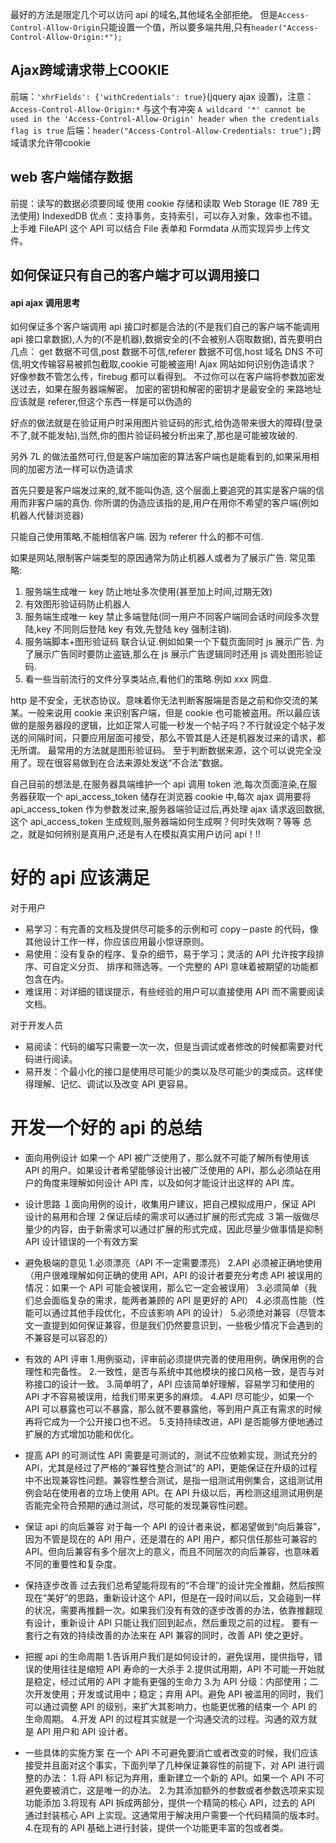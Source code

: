 最好的方法是限定几个可以访问 api 的域名,其他域名全部拒绝。
但是`Access-Control-Allow-Origin`只能设置一个值，所以要多端共用,只有`header("Access-Control-Allow-Origin:*");`

## Ajax跨域请求带上COOKIE

前端：`'xhrFields': {'withCredentials': true}`(jquery ajax 设置)，注意：`Access-Control-Allow-Origin:*` 与这个有冲突
`A wildcard '*' cannot be used in the 'Access-Control-Allow-Origin' header when the credentials flag is true`
后端：`header("Access-Control-Allow-Credentials: true");`跨域请求允许带cookie

## web 客户端储存数据

前提：读写的数据必须要同域
使用 cookie 存储和读取
Web Storage (IE 789 无法使用)
IndexedDB 优点：支持事务，支持索引，可以存入对象，效率也不错。上手难
FileAPI 这个 API 可以结合 File 表单和 Formdata 从而实现异步上传文件。

## 如何保证只有自己的客户端才可以调用接口

#### api ajax 调用思考

如何保证多个客户端调用 api 接口时都是合法的(不是我们自己的客户端不能调用 api 接口拿数据),人为的(不是机器),数据安全的(不会被别人窃取数据),
首先要明白几点：
get 数据不可信,post 数据不可信,referer 数据不可信,host 域名 DNS 不可信,明文传输容易被抓包截取,cookie 可能被盗用!
Ajax 网站如何识别伪造请求？
好像参数不管怎么传，firebug 都可以看得到。
不过你可以在客户端将参数加密发送过去，如果在服务器端解密。
加密的密钥和解密的密钥才是最安全的
来路地址应该就是 referer,但这个东西一样是可以伪造的

好点的做法就是在验证用户时采用图片验证码的形式,给伪造带来很大的障碍(登录不了,就不能发帖),当然,你的图片验证码被分析出来了,那也是可能被攻破的.

另外 7L 的做法虽然可行,但是客户端加密的算法客户端也是能看到的,如果采用相同的加密方法一样可以伪造请求

首先只要是客户端发过来的,就不能叫伪造,
这个层面上要追究的其实是客户端的信用而非客户端的真伪.
你所谓的伪造应该指的是,用户在用你不希望的客户端(例如 机器人代替浏览器)

只能自己使用策略,不能相信客户端. 因为 referer 什么的都不可信.

如果是网站,限制客户端类型的原因通常为防止机器人或者为了展示广告.
常见策略:

1. 服务端生成唯一 key 防止地址多次使用(甚至加上时间,过期无效)
2. 有效图形验证码防止机器人
3. 服务端生成唯一 key 禁止多端登陆(同一用户不同客户端同会话时间段多次登陆,key 不同则后登陆 key 有效,先登陆 key 强制注销).
4. 服务端脚本+图形验证码 联合认证.例如如果一个下载页面同时 js 展示广告.
   为了展示广告同时要防止盗链,那么在 js 展示广告逻辑同时还用 js 调处图形验证码.
5. 看一些当前流行的文件分享类站点,看他们的策略.例如 xxx 网盘.

http 是不安全，无状态协议。意味着你无法判断客服端是否是之前和你交流的某某。一般来说用 cookie 来识别客户端，但是 cookie 也可能被盗用。所以最应该做的是服务器段的逻辑，比如正常人可能一秒发一个帖子吗？不行就设定个帖子发送的间隔时间，只要应用层面可接受，那么不管其是人还是机器发过来的请求，都无所谓。
最常用的方法就是图形验证码。
至于判断数据来源，这个可以说完全没用了。现在很容易做到在合法来源处发送“不合法”数据。

自己目前的想法是,在服务器具端维护一个 api 调用 token 池,每次页面渲染,在服务器获取一个 api_access_token 储存在浏览器 cookie 中,每次 ajax 调用要将 api_access_token 作为参数发过来,服务器端验证过后,再处理 ajax 请求返回数据,
这个 api_access_token 生成规则,服务器端如何生成啊？何时失效啊？等等
总之，就是如何辨别是真用户,还是有人在模拟真实用户访问 api！!!

# 好的 api 应该满足

对于用户

- 易学习：有完善的文档及提供尽可能多的示例和可 copy－paste 的代码，像其他设计工作一样，你应该应用最小惊讶原则。
- 易使用：没有复杂的程序、复杂的细节，易于学习；灵活的 API 允许按字段排序、可自定义分页、 排序和筛选等。一个完整的 API 意味着被期望的功能都包含在内。
- 难误用：对详细的错误提示，有些经验的用户可以直接使用 API 而不需要阅读文档。

对于开发人员

- 易阅读：代码的编写只需要一次一次，但是当调试或者修改的时候都需要对代码进行阅读。
- 易开发：个最小化的接口是使用尽可能少的类以及尽可能少的类成员。这样使得理解、记忆、调试以及改变 API 更容易。

# 开发一个好的 api 的总结

- 面向用例设计
  如果一个 API 被广泛使用了，那么就不可能了解所有使用该 API 的用户。如果设计者希望能够设计出被广泛使用的 API，那么必须站在用户的角度来理解如何设计 API 库，以及如何才能设计出这样的 API 库。
- 设计思路
  １面向用例的设计，收集用户建议，把自己模拟成用户，保证 API 设计的易用和合理
  ２保证后续的需求可以通过扩展的形式完成
  ３第一版做尽量少的内容，由于新需求可以通过扩展的形式完成，因此尽量少做事情是抑制 API 设计错误的一个有效方案
- 避免极端的意见 1.必须漂亮（API 不一定需要漂亮）
  2.API 必须被正确地使用（用户很难理解如何正确的使用 API，API 的设计者要充分考虑 API 被误用的情况：如果一个 API 可能会被误用，那么它一定会被误用） 3.必须简单（我们总会面临复杂的需求，能两者兼顾的 API 是更好的 API） 4.必须高性能（性能可以通过其他手段优化，不应该影响 API 的设计） 5.必须绝对兼容（尽管本文一直提到如何保证兼容，但是我们仍然要意识到，一些极少情况下会遇到的不兼容是可以容忍的）

- 有效的 API 评审 1.用例驱动，评审前必须提供完善的使用用例，确保用例的合理性和完备性。 2.一致性，是否与系统中其他模块的接口风格一致，是否与对称接口的设计一致。 3.简单明了，API 应该简单好理解，容易学习和使用的 API 才不容易被误用，给我们带来更多的麻烦。
  4.API 尽可能少，如果一个 API 可以暴露也可以不暴露，那么就不要暴露他，等到用户真正有需求的时候再将它成为一个公开接口也不迟。 5.支持持续改进，API 是否能够方便地通过扩展的方式增加功能和优化。

- 提高 API 的可测试性
  API 需要是可测试的，测试不应依赖实现，测试充分的 API，尤其是经过了严格的“兼容性整合测试”的 API，更能保证在升级的过程中不出现兼容性问题。兼容性整合测试，是指一组测试用例集合，这组测试用例会站在使用者的立场上使用 API。在 API 升级以后，再检测这组测试用例是否能完全符合预期的通过测试，尽可能的发现兼容性问题。

- 保证 api 的向后兼容
  对于每一个 API 的设计者来说，都渴望做到“向后兼容”，因为不管是现在的 API 用户，还是潜在的 API 用户，都只信任那些可兼容的 API。但向后兼容有多个层次上的意义，而且不同层次的向后兼容，也意味着不同的重要性和复杂度。

- 保持逐步改善
  过去我们总希望能将现有的“不合理”的设计完全推翻，然后按照现在“美好”的思路，重新设计这个 API，但是在一段时间以后，又会碰到一样的状况，需要再推翻一次。如果我们没有有效的逐步改善的办法，依靠推翻现有设计，重新设计 API 只能让我们回到起点，然后重现之前的过程。 要有一套行之有效的持续改善的办法来在 API 兼容的同时，改善 API 使之更好。

- 把握 api 的生命周期 1.告诉用户我们是如何设计的，避免误用，提供指导，错误的使用往往是缩短 API 寿命的一大杀手 2.提供试用期，API 不可能一开始就是稳定，经过试用的 API 才能有更强的生命力 3.为 API 分级：内部使用；二次开发使用；开发或试用中；稳定；弃用 API。避免 API 被滥用的同时，我们可以通过调整 API 的级别，来扩大其影响力，也能更优雅的结束一个 API 的生命周期。 4.开发 API 的过程其实就是一个沟通交流的过程。沟通的双方就是 API 用户和 API 设计者。

- 一些具体的实施方案
  在一个 API 不可避免要消亡或者改变的时候，我们应该接受并且面对这个事实，下面列举了几种保证兼容性的前提下，对 API 进行调整的办法： 1.将 API 标记为弃用，重新建立一个新的 API。如果一个 API 不可避免要被消亡，这是唯一的办法。 2.为其添加额外的参数或者参数选项来实现功能添加 3.将现有 API 拆成两部分，提供一个精简的核心 API，过去的 API 通过封装核心 API 上实现。这通常用于解决用户需要一个代码精简的版本时。 4.在现有的 API 基础上进行封装，提供一个功能更丰富的包或者类。
